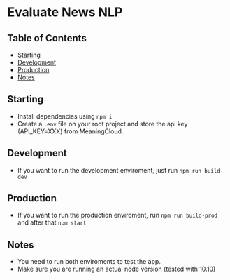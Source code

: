 # Evaluate News NLP

  

## Table of Contents

  

*  [Starting](#starting)
*  [Development](#development)
*  [Production](#production)
*  [Notes](#notes)

  

## Starting
- Install dependencies using `npm i`
- Create a `.env` file on your root project and store the api key (API_KEY=XXX) from MeaningCloud.



## Development
- If you want to run the development enviroment, just run `npm run build-dev`



## Production
- If you want to run the production enviroment,  run `npm run build-prod` and after that `npm start`



## Notes
- You need to run both enviroments to test the app.
- Make sure you are running an actual node version (tested with 10.10)